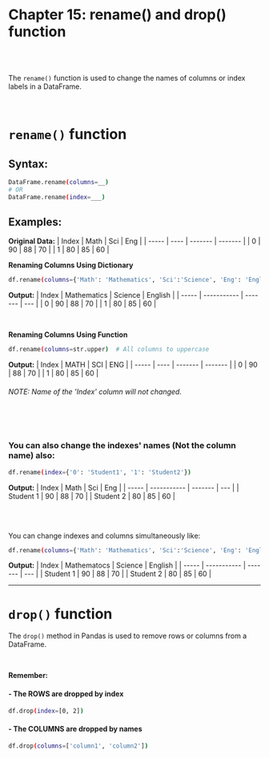 #
# Chapter 15: rename() and drop() function

<br>
<br>

The `rename()` function is used to change the names of columns or index labels in a DataFrame.

<br>

# `rename()` function

## Syntax:
```bash
DataFrame.rename(columns=__)
# OR
DataFrame.rename(index=___)
```


## Examples:
**Original Data:**
| Index | Math | Sci     | Eng     |
| ----- | ---- | ------- | ------- |
| 0     | 90   | 88      | 70      |
| 1     | 80   | 85      | 60      |
<br>

**Renaming Columns Using Dictionary**
```bash
df.rename(columns={'Math': 'Mathematics', 'Sci':'Science', 'Eng': 'English'})
```
**Output:**
| Index | Mathematics | Science | English |
| ----- | ----------- | ------- | --- |
| 0     | 90          | 88      | 70  |
| 1     | 80          | 85      | 60  |

<br>


**Renaming Columns Using Function**
```bash
df.rename(columns=str.upper)  # All columns to uppercase
```

**Output:**
| Index | MATH | SCI     | ENG     |
| ----- | ---- | ------- | ------- |
| 0     | 90   | 88      | 70      |
| 1     | 80   | 85      | 60      |
###### NOTE: Name of the 'Index' column will not changed.

<br>
<br>

### You can also change the indexes' names (Not the column name) also:
```bash
df.rename(index={'0': 'Student1', '1': 'Student2'})
```
**Output:**
| Index | Math  | Sci | Eng |
| ----- | ----------- | ------- | --- |
| Student 1     | 90          | 88      | 70  |
| Student 2     | 80          | 85      | 60  |


<br>

<br>

You can change indexes and columns simultaneously like:
```bash
df.rename(columns={'Math': 'Mathematics', 'Sci':'Science', 'Eng': 'English'}, index={'0': 'Student1', '1': 'Student2'})
```
**Output:**
| Index | Mathematocs  | Science | English |
| ----- | ----------- | ------- | --- |
| Student 1     | 90          | 88      | 70  |
| Student 2     | 80          | 85      | 60  |


---


# `drop()` function

The `drop()` method in Pandas is used to remove rows or columns from a DataFrame.

<br>

**Remember:**
#### - The ROWS are dropped by index
```bash
df.drop(index=[0, 2])
```
#### - The COLUMNS are dropped by names
```bash
df.drop(columns=['column1', 'column2'])
```

<br>

